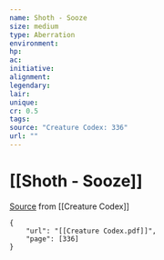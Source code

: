 ```yaml
---
name: Shoth - Sooze
size: medium
type: Aberration
environment: 
hp: 
ac: 
initiative: 
alignment: 
legendary: 
lair: 
unique: 
cr: 0.5
tags: 
source: "Creature Codex: 336"
url: ""
---
```

# [[Shoth - Sooze]]

[Source](zotero://open-pdf/library/items/NTNKJRHG?page=336) from [[Creature Codex]]

```pdf
{
	"url": "[[Creature Codex.pdf]]",
	"page": [336]
}
```

